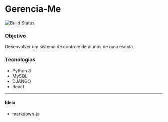 # Gerencia-Me
![Build Status](https://travis-ci.org/joemccann/dillinger.svg?branch=master)

### Objetivo
Desenvolver um sistema de controle de alunos de uma escola.

### Tecnologias
- Python 3
- MySQL
- DJANGO 
- React 

----
#### Ideia
* [markdown-js](http://estuda.com/)
